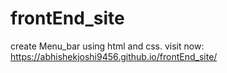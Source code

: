 # frontEnd_site
create Menu_bar using html and css.
visit now:  
https://abhishekjoshi9456.github.io/frontEnd_site/
